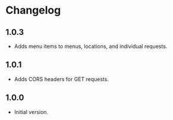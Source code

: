 # Changelog

## 1.0.3
* Adds menu items to menus, locations, and individual requests.

## 1.0.1
* Adds CORS headers for GET requests.

## 1.0.0
* Initial version.
